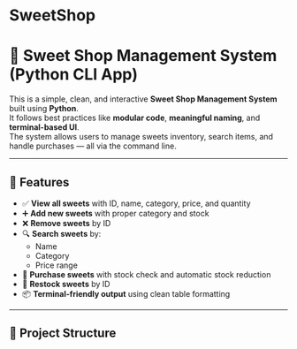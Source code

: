 # SweetShop
# 🍬 Sweet Shop Management System (Python CLI App)

This is a simple, clean, and interactive **Sweet Shop Management System** built using **Python**.  
It follows best practices like **modular code**, **meaningful naming**, and **terminal-based UI**.  
The system allows users to manage sweets inventory, search items, and handle purchases — all via the command line.

---

## 🔧 Features

- ✅ **View all sweets** with ID, name, category, price, and quantity
- ➕ **Add new sweets** with proper category and stock
- ❌ **Remove sweets** by ID
- 🔍 **Search sweets** by:
  - Name
  - Category
  - Price range
- 🛒 **Purchase sweets** with stock check and automatic stock reduction
- 🔁 **Restock sweets** by ID
- 📦 **Terminal-friendly output** using clean table formatting

---

## 📂 Project Structure

